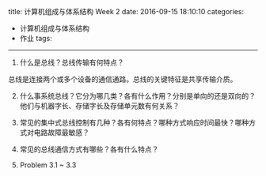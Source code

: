 title: 计算机组成与体系结构 Week 2
date: 2016-09-15 18:10:10
categories:
- 计算机组成与体系结构
- 作业
tags:
---

1. 什么是总线？总线传输有何特点？

总线是连接两个或多个设备的通信通路。总线的关键特征是共享传输介质。

2. 什么事系统总线？它分为哪几类？各有什么作用？分别是单向的还是双向的？他们与机器字长、存储字长及存储单元数有何关系？

3. 常见的集中式总线控制有几种？各有何特点？哪种方式响应时间最快？哪种方式对电路故障最敏感？

4. 常见的总线通信方式有哪些？各有什么特点？

5. Problem 3.1 ~ 3.3